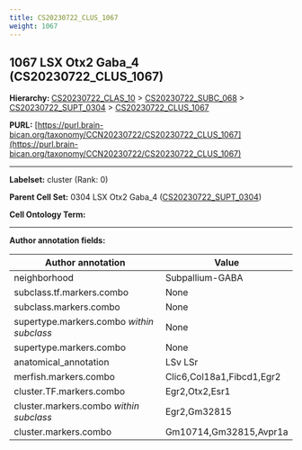 ```yaml
---
title: CS20230722_CLUS_1067
weight: 1067
---
```

## 1067 LSX Otx2 Gaba_4 (CS20230722_CLUS_1067)
<b>Hierarchy: </b>
[CS20230722_CLAS_10](../CS20230722_CLAS_10) >
[CS20230722_SUBC_068](../CS20230722_SUBC_068) >
[CS20230722_SUPT_0304](../CS20230722_SUPT_0304) >
[CS20230722_CLUS_1067](../CS20230722_CLUS_1067)

**PURL:** [https://purl.brain-bican.org/taxonomy/CCN20230722/CS20230722_CLUS_1067](https://purl.brain-bican.org/taxonomy/CCN20230722/CS20230722_CLUS_1067)

---


**Labelset:** cluster (Rank: 0)

**Parent Cell Set:** 0304 LSX Otx2 Gaba_4 ([CS20230722_SUPT_0304](../CS20230722_SUPT_0304))



**Cell Ontology Term:** 

[MARKER GENES.]: #


---

[TRANSFERRED ANNOTATIONS.]: #


[AUTHOR ANNOTATION FIELDS.]: #


**Author annotation fields:**

| Author annotation | Value |
|-------------------|-------|
|neighborhood|Subpallium-GABA|
|subclass.tf.markers.combo|None|
|subclass.markers.combo|None|
|supertype.markers.combo _within subclass_|None|
|supertype.markers.combo|None|
|anatomical_annotation|LSv LSr|
|merfish.markers.combo|Clic6,Col18a1,Fibcd1,Egr2|
|cluster.TF.markers.combo|Egr2,Otx2,Esr1|
|cluster.markers.combo _within subclass_|Egr2,Gm32815|
|cluster.markers.combo|Gm10714,Gm32815,Avpr1a|
